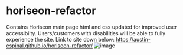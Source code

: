 # horiseon-refactor
Contains Horiseon main page html and css updated for improved user accessibilty. Users/customers with disabilities will be able to fully experience the site. Link to site down below:
https://austin-espinal.github.io/horiseon-refactor/
![image](https://user-images.githubusercontent.com/89464862/137615969-7968e3be-8f7a-4d3e-b911-dc7106ae6261.png)